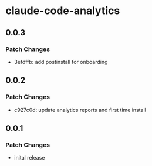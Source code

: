 # claude-code-analytics

## 0.0.3

### Patch Changes

- 3efdffb: add postinstall for onboarding

## 0.0.2

### Patch Changes

- c927c0d: update analytics reports and first time install

## 0.0.1

### Patch Changes

- inital release
